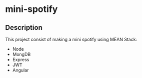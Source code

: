 # mini-spotify

## Description
This project consist of making a mini spotify using MEAN Stack:

- Node
- MongDB
- Express
- JWT
- Angular